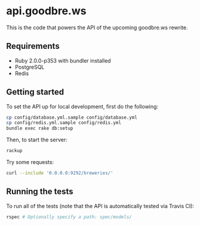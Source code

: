 # api.goodbre.ws

This is the code that powers the API of the upcoming goodbre.ws rewrite.

## Requirements

* Ruby 2.0.0-p353 with bundler installed
* PostgreSQL
* Redis

## Getting started

To set the API up for local development, first do the following:

```sh
cp config/database.yml.sample config/database.yml
cp config/redis.yml.sample config/redis.yml
bundle exec rake db:setup
```

Then, to start the server:

```sh
rackup
```

Try some requests:

```sh
curl --include '0.0.0.0:9292/breweries/'
```

## Running the tests

To run all of the tests (note that the API is automatically tested via Travis CI):

```sh
rspec # Optionally specify a path: spec/models/
```
